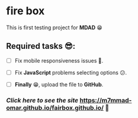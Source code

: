 # fire box
This is first testing project for **MDAD** :grin:

## Required tasks :sunglasses::
* [ ] Fix mobile responsiveness issues :iphone:.
* [ ] Fix **JavaScript** problems selecting options :confused:.
* [ ] **Finally** :grin:, upload the file to **GitHub**.


### ***Click here to see the site*** https://m7mmad-omar.github.io/fairbox.github.io/ :eyes:
